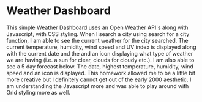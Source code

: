 # Weather Dashboard

This simple Weather Dashboard uses an Open Weather API's along with Javascript, with CSS styling.
When I search a city using search for a city function, I am able to see the current weather for the city searched. The current temperature, humidity, wind speed and UV index is displayed along with the current date and the and an icon displaying what type of weather we are having (i.e. a sun for clear, clouds for cloudy etc.).
I am also able to see a 5 day forecast below. The date, highest temperature, humidity, wind speed and an icon is displayed. 
This homework allowed me to be a little bit more creative but I definitely cannot get out of the early 2000 aesthetic. I am understanding the Javascript more and was able to play around with Grid styling more as well. 